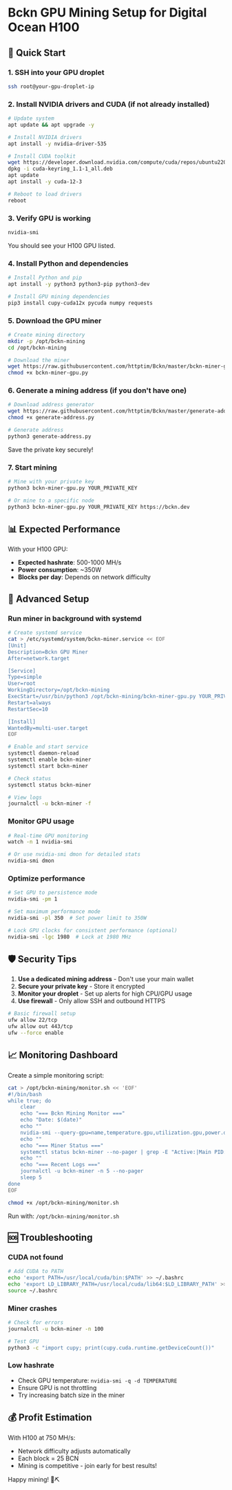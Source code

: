# Bckn GPU Mining Setup for Digital Ocean H100

## 🚀 Quick Start

### 1. **SSH into your GPU droplet**
```bash
ssh root@your-gpu-droplet-ip
```

### 2. **Install NVIDIA drivers and CUDA** (if not already installed)
```bash
# Update system
apt update && apt upgrade -y

# Install NVIDIA drivers
apt install -y nvidia-driver-535

# Install CUDA toolkit
wget https://developer.download.nvidia.com/compute/cuda/repos/ubuntu2204/x86_64/cuda-keyring_1.1-1_all.deb
dpkg -i cuda-keyring_1.1-1_all.deb
apt update
apt install -y cuda-12-3

# Reboot to load drivers
reboot
```

### 3. **Verify GPU is working**
```bash
nvidia-smi
```
You should see your H100 GPU listed.

### 4. **Install Python and dependencies**
```bash
# Install Python and pip
apt install -y python3 python3-pip python3-dev

# Install GPU mining dependencies
pip3 install cupy-cuda12x pycuda numpy requests
```

### 5. **Download the GPU miner**
```bash
# Create mining directory
mkdir -p /opt/bckn-mining
cd /opt/bckn-mining

# Download the miner
wget https://raw.githubusercontent.com/httptim/Bckn/master/bckn-miner-gpu.py
chmod +x bckn-miner-gpu.py
```

### 6. **Generate a mining address** (if you don't have one)
```bash
# Download address generator
wget https://raw.githubusercontent.com/httptim/Bckn/master/generate-address.py
chmod +x generate-address.py

# Generate address
python3 generate-address.py
```
Save the private key securely!

### 7. **Start mining**
```bash
# Mine with your private key
python3 bckn-miner-gpu.py YOUR_PRIVATE_KEY

# Or mine to a specific node
python3 bckn-miner-gpu.py YOUR_PRIVATE_KEY https://bckn.dev
```

## 📊 Expected Performance

With your H100 GPU:
- **Expected hashrate**: 500-1000 MH/s
- **Power consumption**: ~350W
- **Blocks per day**: Depends on network difficulty

## 🔧 Advanced Setup

### Run miner in background with systemd
```bash
# Create systemd service
cat > /etc/systemd/system/bckn-miner.service << EOF
[Unit]
Description=Bckn GPU Miner
After=network.target

[Service]
Type=simple
User=root
WorkingDirectory=/opt/bckn-mining
ExecStart=/usr/bin/python3 /opt/bckn-mining/bckn-miner-gpu.py YOUR_PRIVATE_KEY
Restart=always
RestartSec=10

[Install]
WantedBy=multi-user.target
EOF

# Enable and start service
systemctl daemon-reload
systemctl enable bckn-miner
systemctl start bckn-miner

# Check status
systemctl status bckn-miner

# View logs
journalctl -u bckn-miner -f
```

### Monitor GPU usage
```bash
# Real-time GPU monitoring
watch -n 1 nvidia-smi

# Or use nvidia-smi dmon for detailed stats
nvidia-smi dmon
```

### Optimize performance
```bash
# Set GPU to persistence mode
nvidia-smi -pm 1

# Set maximum performance mode
nvidia-smi -pl 350  # Set power limit to 350W

# Lock GPU clocks for consistent performance (optional)
nvidia-smi -lgc 1980  # Lock at 1980 MHz
```

## 🛡️ Security Tips

1. **Use a dedicated mining address** - Don't use your main wallet
2. **Secure your private key** - Store it encrypted
3. **Monitor your droplet** - Set up alerts for high CPU/GPU usage
4. **Use firewall** - Only allow SSH and outbound HTTPS

```bash
# Basic firewall setup
ufw allow 22/tcp
ufw allow out 443/tcp
ufw --force enable
```

## 📈 Monitoring Dashboard

Create a simple monitoring script:
```bash
cat > /opt/bckn-mining/monitor.sh << 'EOF'
#!/bin/bash
while true; do
    clear
    echo "=== Bckn Mining Monitor ==="
    echo "Date: $(date)"
    echo ""
    nvidia-smi --query-gpu=name,temperature.gpu,utilization.gpu,power.draw --format=csv,noheader,nounits
    echo ""
    echo "=== Miner Status ==="
    systemctl status bckn-miner --no-pager | grep -E "Active:|Main PID:"
    echo ""
    echo "=== Recent Logs ==="
    journalctl -u bckn-miner -n 5 --no-pager
    sleep 5
done
EOF

chmod +x /opt/bckn-mining/monitor.sh
```

Run with: `/opt/bckn-mining/monitor.sh`

## 🆘 Troubleshooting

### CUDA not found
```bash
# Add CUDA to PATH
echo 'export PATH=/usr/local/cuda/bin:$PATH' >> ~/.bashrc
echo 'export LD_LIBRARY_PATH=/usr/local/cuda/lib64:$LD_LIBRARY_PATH' >> ~/.bashrc
source ~/.bashrc
```

### Miner crashes
```bash
# Check for errors
journalctl -u bckn-miner -n 100

# Test GPU
python3 -c "import cupy; print(cupy.cuda.runtime.getDeviceCount())"
```

### Low hashrate
- Check GPU temperature: `nvidia-smi -q -d TEMPERATURE`
- Ensure GPU is not throttling
- Try increasing batch size in the miner

## 💰 Profit Estimation

With H100 at 750 MH/s:
- Network difficulty adjusts automatically
- Each block = 25 BCN
- Mining is competitive - join early for best results!

Happy mining! 🥓⛏️